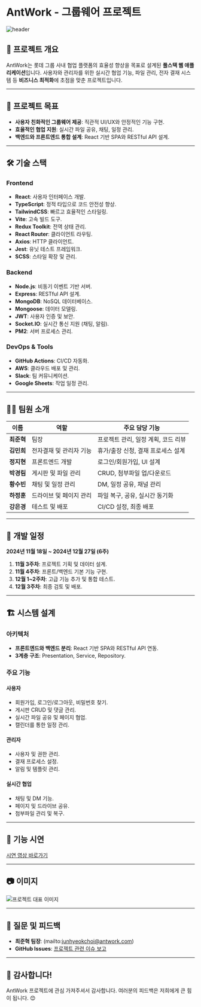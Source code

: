 # AntWork - 그룹웨어 프로젝트

![header](https://capsule-render.vercel.app/api?type=wave&color=gradient&height=250&section=header&text=🖇️AntWork%20Project🖇️&fontSize=70&fontAlign=50)

## 📖 프로젝트 개요
AntWork는 롯데 그룹 사내 협업 플랫폼의 효율성 향상을 목표로 설계된 **풀스택 웹 애플리케이션**입니다. 사용자와 관리자를 위한 실시간 협업 기능, 파일 관리, 전자 결재 시스템 등 **비즈니스 최적화**에 초점을 맞춘 프로젝트입니다.

---

## 🎯 프로젝트 목표
- **사용자 친화적인 그룹웨어 제공**: 직관적 UI/UX와 안정적인 기능 구현.
- **효율적인 협업 지원**: 실시간 파일 공유, 채팅, 일정 관리.
- **백엔드와 프론트엔드 통합 설계**: React 기반 SPA와 RESTful API 설계.

---

## 🛠️ 기술 스택

### **Frontend**
- **React**: 사용자 인터페이스 개발.
- **TypeScript**: 정적 타입으로 코드 안전성 향상.
- **TailwindCSS**: 빠르고 효율적인 스타일링.
- **Vite**: 고속 빌드 도구.
- **Redux Toolkit**: 전역 상태 관리.
- **React Router**: 클라이언트 라우팅.
- **Axios**: HTTP 클라이언트.
- **Jest**: 유닛 테스트 프레임워크.
- **SCSS**: 스타일 확장 및 관리.

### **Backend**
- **Node.js**: 비동기 이벤트 기반 서버.
- **Express**: RESTful API 설계.
- **MongoDB**: NoSQL 데이터베이스.
- **Mongoose**: 데이터 모델링.
- **JWT**: 사용자 인증 및 보안.
- **Socket.IO**: 실시간 통신 지원 (채팅, 알림).
- **PM2**: 서버 프로세스 관리.

### **DevOps & Tools**
- **GitHub Actions**: CI/CD 자동화.
- **AWS**: 클라우드 배포 및 관리.
- **Slack**: 팀 커뮤니케이션.
- **Google Sheets**: 작업 일정 관리.

---

## 🧑‍💻 팀원 소개
| 이름        | 역할                  | 주요 담당 기능                      |
|-------------|-----------------------|------------------------------------|
| **최준혁** | 팀장                  | 프로젝트 관리, 일정 계획, 코드 리뷰 |
| **김민희** | 전자결재 및 관리자 기능 | 휴가/출장 신청, 결재 프로세스 설계 |
| **정지현** | 프론트엔드 개발        | 로그인/회원가입, UI 설계          |
| **박경림** | 게시판 및 파일 관리    | CRUD, 첨부파일 업/다운로드         |
| **황수빈** | 채팅 및 일정 관리      | DM, 일정 공유, 채널 관리          |
| **하정훈** | 드라이브 및 페이지 관리 | 파일 복구, 공유, 실시간 동기화     |
| **강은경** | 테스트 및 배포         | CI/CD 설정, 최종 배포              |

---

## 📅 개발 일정
**2024년 11월 18일 ~ 2024년 12월 27일 (6주)**

1. **11월 3주차**: 프로젝트 기획 및 데이터 설계.
2. **11월 4주차**: 프론트/백엔드 기본 기능 구현.
3. **12월 1~2주차**: 고급 기능 추가 및 통합 테스트.
4. **12월 3주차**: 최종 검토 및 배포.

---

## 🏗️ 시스템 설계

### **아키텍처**
- **프론트엔드와 백엔드 분리**: React 기반 SPA와 RESTful API 연동.
- **3계층 구조**: Presentation, Service, Repository.

### **주요 기능**
#### 사용자
- 회원가입, 로그인/로그아웃, 비밀번호 찾기.
- 게시판 CRUD 및 댓글 관리.
- 실시간 파일 공유 및 페이지 협업.
- 캘린더를 통한 일정 관리.

#### 관리자
- 사용자 및 권한 관리.
- 결재 프로세스 설정.
- 알림 및 템플릿 관리.

#### 실시간 협업
- 채팅 및 DM 기능.
- 페이지 및 드라이브 공유.
- 첨부파일 관리 및 복구.

---

## 🎥 기능 시연
[시연 영상 바로가기](https://youtu.be/3lCmbhZeRjE)

---

## 📷 이미지
![프로젝트 대표 이미지](./favi%20(1).ico)

---

## 🤝 질문 및 피드백
- **최준혁 팀장**: (mailto:junhyeokchoi@antwork.com)
- **GitHub Issues**: [프로젝트 관련 이슈 보고](https://github.com/junhyeokkk/Antwork/issues)

---

## 🌟 감사합니다!
AntWork 프로젝트에 관심 가져주셔서 감사합니다. 여러분의 피드백은 저희에게 큰 힘이 됩니다. 😊
